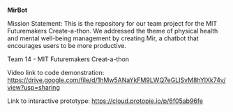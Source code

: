 **MirBot**
 
 Mission Statement: This is the repository for our team project for the MIT Futuremakers Create-a-thon. We addressed the theme of physical health and mental well-being management by creating Mir, a chatbot that encourages users to be more productive.
 
Team 14 - MIT Futuremakers Creat-a-thon

Video link to code demonstration: https://drive.google.com/file/d/1hMw5ANaYkFM9LWQ7eGLISvM8hYlXk74v/view?usp=sharing

Link to interactive prototype: https://cloud.protopie.io/p/6f05ab96fe
